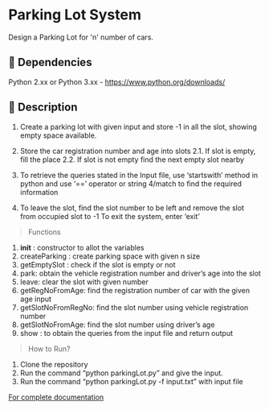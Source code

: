 # Parking Lot System

Design a Parking Lot for 'n' number of cars.

## 🌱 Dependencies

Python 2.xx or Python 3.xx - https://www.python.org/downloads/

## 🔭 Description

1. Create a parking lot with given input and store -1 in all the slot, showing empty space available.
2. Store the car registration number and age into slots
   2.1. If slot is empty, fill the place
   2.2.  If slot is not empty find the next empty slot nearby
3. To retrieve the queries stated in the Input file, use ‘startswith’ method in
python and use ‘==’ operator or string 4/match to find the required information

4. To leave the slot, find the slot number to be left and remove the slot from occupied slot to -1
To exit the system, enter ‘exit’

> Functions

1. __init__ : constructor to allot the variables
2. createParking : create parking space with given n size
3. getEmptySlot : check if the slot is empty or not
4. park: obtain the vehicle registration number and driver’s age into the slot
5. leave: clear the slot with given number
6. getRegNoFromAge: find the registration number of car with the given age input
7. getSlotNoFromRegNo: find the slot number using vehicle registration number
8. getSlotNoFromAge: find the slot number using driver’s age
9. show : to obtain the queries from the input file and return output

> How to Run?

1. Clone the repository
2. Run the command “python parkingLot.py” and give the input.
3. Run the command “python parkingLot.py -f input.txt” with input file 







[For complete documentation](shorturl.at/dils7)
